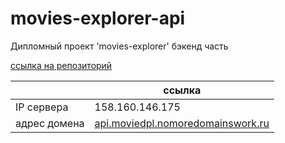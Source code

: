 # movies-explorer-api
Дипломный проект 'movies-explorer' бэкенд часть

[ссылка на репозиторий](https://github.com/Mikhail-Batakov/movies-explorer-api)

|               | ссылка                                                                   |
|---------------|--------------------------------------------------------------------------|
| IP сервера    | 158.160.146.175                                                          |
| адрес домена  | [api.moviedpl.nomoredomainswork.ru](api.moviedpl.nomoredomainswork.ru)   |
